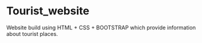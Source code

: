 # Tourist_website
Website build using HTML + CSS + BOOTSTRAP which provide information about tourist places.
